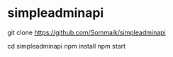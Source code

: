 # simpleadminapi
git clone https://github.com/Sommaik/simpleadminapi

cd simpleadminapi
npm install
npm start